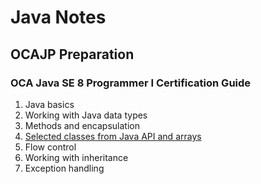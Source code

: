 # Java Notes

## OCAJP Preparation

### OCA Java SE 8 Programmer I Certification Guide

1. Java basics
2. Working with Java data types
3. Methods and encapsulation
4. [Selected classes from Java API and arrays](OCAJP/04_selectedClasses.md)
5. Flow control
6. Working with inheritance
7. Exception handling